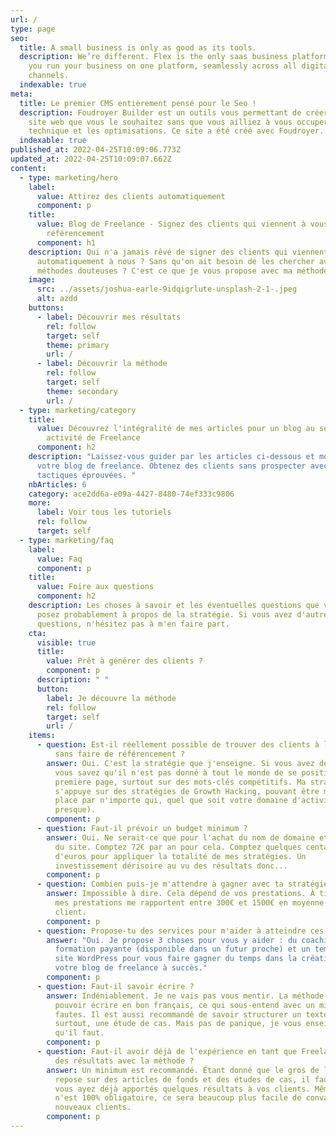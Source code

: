 ```yaml
---
url: /
type: page
seo:
  title: A small business is only as good as its tools.
  description: We’re different. Flex is the only saas business platform that lets
    you run your business on one platform, seamlessly across all digital
    channels.
  indexable: true
meta:
  title: Le premier CMS entièrement pensé pour le Seo !
  description: Foudroyer Builder est un outils vous permettant de créer autant de
    site web que vous le souhaitez sans que vous ailliez à vous occuper de la
    technique et les optimisations. Ce site a été créé avec Foudroyer.
  indexable: true
published_at: 2022-04-25T10:09:06.773Z
updated_at: 2022-04-25T10:09:07.662Z
content:
  - type: marketing/hero
    label:
      value: Attirez des clients automatiquement
      component: p
    title:
      value: Blog de Freelance - Signez des clients qui viennent à vous, sans
        référencement
      component: h1
    description: Qui n'a jamais rêvé de signer des clients qui viennent
      automatiquement à nous ? Sans qu'on ait besoin de les chercher avec des
      méthodes douteuses ? C'est ce que je vous propose avec ma méthode.
    image:
      src: ../assets/joshua-earle-9idqigrlute-unsplash-2-1-.jpeg
      alt: azdd
    buttons:
      - label: Découvrir mes résultats
        rel: follow
        target: self
        theme: primary
        url: /
      - label: Découvrir la méthode
        rel: follow
        target: self
        theme: secondary
        url: /
  - type: marketing/category
    title:
      value: Découvrez l'intégralité de mes articles pour un blog au service de votre
        activité de Freelance
      component: h2
    description: "Laissez-vous guider par les articles ci-dessous et monter enfin
      votre blog de freelance. Obtenez des clients sans prospecter avec des
      tactiques éprouvées. "
    nbArticles: 6
    category: ace2dd6a-e09a-4427-8480-74ef333c9806
    more:
      label: Voir tous les tutoriels
      rel: follow
      target: self
  - type: marketing/faq
    label:
      value: Faq
      component: p
    title:
      value: Foire aux questions
      component: h2
    description: Les choses à savoir et les éventuelles questions que vous vous
      posez probablement à propos de la stratégie. Si vous avez d'autres
      questions, n'hésitez pas à m'en faire part.
    cta:
      visible: true
      title:
        value: Prêt à générer des clients ?
        component: p
      description: " "
      button:
        label: Je découvre la méthode
        rel: follow
        target: self
        url: /
    items:
      - question: Est-il réellement possible de trouver des clients à l'aide d'un blog,
          sans faire de référencement ?
        answer: Oui. C'est la stratégie que j'enseigne. Si vous avez déjà le nez en SEO,
          vous savez qu'il n'est pas donné à tout le monde de se positionner en
          première page, surtout sur des mots-clés compétitifs. Ma stratégie
          s'appuye sur des stratégies de Growth Hacking, pouvant être mis en
          place par n'importe qui, quel que soit votre domaine d'activité (ou
          presque).
        component: p
      - question: Faut-il prévoir un budget minimum ?
        answer: Oui. Ne serait-ce que pour l'achat du nom de domaine et de l'hebergement
          du site. Comptez 72€ par an pour cela. Comptez quelques centaines
          d'euros pour appliquer la totalité de mes stratégies. Un
          investissement dérisoire au vu des résultats donc...
        component: p
      - question: Combien puis-je m'attendre à gagner avec ta stratégie ?
        answer: Impossible à dire. Cela dépend de vos prestations. À titre d'exemple,
          mes prestations me rapportent entre 300€ et 1500€ en moyenne et par
          client.
        component: p
      - question: Propose-tu des services pour m'aider à atteindre ces résultats ?
        answer: "Oui. Je propose 3 choses pour vous y aider : du coaching en 1to1, une
          formation payante (disponible dans un futur proche) et un template de
          site WordPress pour vous faire gagner du temps dans la création de
          votre blog de freelance à succès."
        component: p
      - question: Faut-il savoir écrire ?
        answer: Indéniablement. Je ne vais pas vous mentir. La méthode nécessite de
          pouvoir écrire en bon français, ce qui sous-entend avec un minimum de
          fautes. Il est aussi recommandé de savoir structurer un texte et
          surtout, une étude de cas. Mais pas de panique, je vous enseignerai ce
          qu'il faut.
        component: p
      - question: Faut-il avoir déjà de l'expérience en tant que Freelance pour avoir
          des résultats avec la méthode ?
        answer: Un minimum est recommandé. Étant donné que le gros de la stratégie se
          repose sur des articles de fonds et des études de cas, il faut que
          vous ayez déjà apportés quelques résultats à vos clients. Même si ce
          n'est 100% obligatoire, ce sera beaucoup plus facile de convaincre vos
          nouveaux clients.
        component: p
---
```

